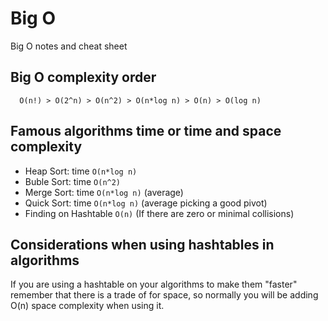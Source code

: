 # Big O 
Big O notes and cheat sheet

## Big O complexity order

```
  O(n!) > O(2^n) > O(n^2) > O(n*log n) > O(n) > O(log n)
```

## Famous algorithms time or time and space complexity
 - Heap Sort: time `O(n*log n)`
 - Buble Sort: time `O(n^2)`
 - Merge Sort: time `O(n*log n)` (average)
 - Quick Sort: time `O(n*log n)` (average picking a good pivot)
 - Finding on Hashtable `O(n)` (If there are zero or minimal collisions)

## Considerations when using hashtables in algorithms
If you are using a hashtable on your algorithms to make them "faster" remember that there is a trade of for space, so normally you will be adding O(n) space complexity when using it.
